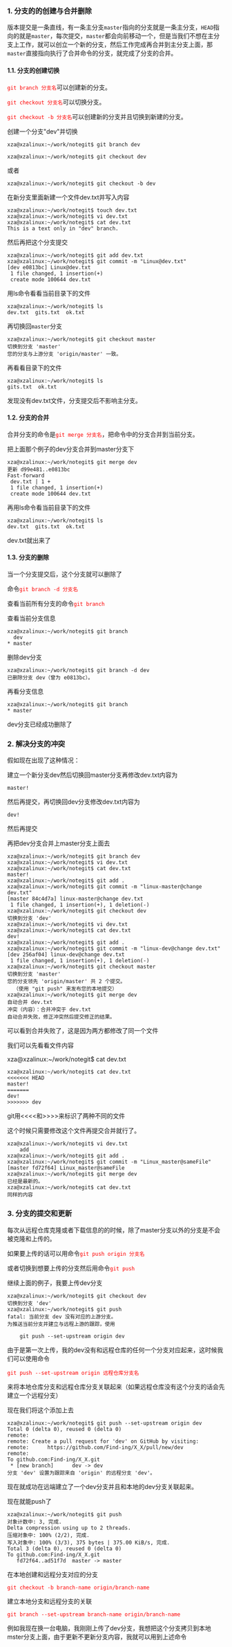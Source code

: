 ### 1. 分支的的创建与合并删除

版本提交是一条直线，有一条主分支`master`指向的分支就是一条主分支，`HEAD`指向的就是`master`，每次提交，`master`都会向前移动一个，但是当我们不想在主分支上工作，就可以创立一个新的分支，然后工作完成再合并到主分支上面，那`master`直接指向执行了合并命令的分支，就完成了分支的合并。

#### 1.1. 分支的创建切换

<font color=red>`git branch 分支名`</font>可以创建新的分支。

<font color=red>`git checkout 分支名`</font>可以切换分支。

<font color=red>`git checkout -b 分支名`</font>可以创建新的分支并且切换到新建的分支。

创建一个分支"dev"并切换

```
xza@xzalinux:~/work/notegit$ git branch dev
```

```
xza@xzalinux:~/work/notegit$ git checkout dev
```

或者

```
xza@xzalinux:~/work/notegit$ git checkout -b dev
```

在新分支里面新建一个文件dev.txt并写入内容

```
xza@xzalinux:~/work/notegit$ touch dev.txt
xza@xzalinux:~/work/notegit$ vi dev.txt
xza@xzalinux:~/work/notegit$ cat dev.txt
This is a text only in "dev" branch.
```

然后再把这个分支提交

```
xza@xzalinux:~/work/notegit$ git add dev.txt
xza@xzalinux:~/work/notegit$ git commit -m "Linux@dev.txt"
[dev e0813bc] Linux@dev.txt
 1 file changed, 1 insertion(+)
 create mode 100644 dev.txt
```

用ls命令看看当前目录下的文件

```
xza@xzalinux:~/work/notegit$ ls
dev.txt  gits.txt  ok.txt
```

再切换回`master`分支

```
xza@xzalinux:~/work/notegit$ git checkout master
切换到分支 'master'
您的分支与上游分支 'origin/master' 一致。
```

再看看目录下的文件

```
xza@xzalinux:~/work/notegit$ ls
gits.txt  ok.txt
```

发现没有dev.txt文件，分支提交后不影响主分支。

#### 1.2. 分支的合并

合并分支的命令是<font color=red>`git merge 分支名`</font>，把命令中的分支合并到当前分支。

把上面那个例子的dev分支合并到master分支下

```
xza@xzalinux:~/work/notegit$ git merge dev
更新 d99e481..e0813bc
Fast-forward
 dev.txt | 1 +
 1 file changed, 1 insertion(+)
 create mode 100644 dev.txt
```

再用ls命令看当前目录下的文件

```
xza@xzalinux:~/work/notegit$ ls
dev.txt  gits.txt  ok.txt
```

dev.txt就出来了

#### 1.3. 分支的删除

当一个分支提交后，这个分支就可以删除了

命令<font color=red>`git branch -d 分支名`</font>

查看当前所有分支的命令<font color=red>`git branch`</font>

查看当前分支信息

```
xza@xzalinux:~/work/notegit$ git branch
  dev
* master
```

删除dev分支

```
xza@xzalinux:~/work/notegit$ git branch -d dev
已删除分支 dev（曾为 e0813bc）。
```

再看分支信息

```
xza@xzalinux:~/work/notegit$ git branch
* master
```

dev分支已经成功删除了

### 2. 解决分支的冲突

假如现在出现了这种情况：

建立一个新分支dev然后切换回master分支再修改dev.txt内容为

```
master!
```

然后再提交，再切换回dev分支修改dev.txt内容为

```
dev!
```

然后再提交

再把dev分支合并上master分支上面去

```
xza@xzalinux:~/work/notegit$ git branch dev
xza@xzalinux:~/work/notegit$ vi dev.txt
xza@xzalinux:~/work/notegit$ cat dev.txt
master!
xza@xzalinux:~/work/notegit$ git add .
xza@xzalinux:~/work/notegit$ git commit -m "linux-master@change dev.txt"
[master 84c4d7a] linux-master@change dev.txt
 1 file changed, 1 insertion(+), 1 deletion(-)
xza@xzalinux:~/work/notegit$ git checkout dev
切换到分支 'dev'
xza@xzalinux:~/work/notegit$ vi dev.txt
xza@xzalinux:~/work/notegit$ cat dev.txt
dev!
xza@xzalinux:~/work/notegit$ git add .
xza@xzalinux:~/work/notegit$ git commit -m "linux-dev@change dev.txt"
[dev 256af04] linux-dev@change dev.txt
 1 file changed, 1 insertion(+), 1 deletion(-)
xza@xzalinux:~/work/notegit$ git checkout master
切换到分支 'master'
您的分支领先 'origin/master' 共 2 个提交。
  （使用 "git push" 来发布您的本地提交）
xza@xzalinux:~/work/notegit$ git merge dev
自动合并 dev.txt
冲突（内容）：合并冲突于 dev.txt
自动合并失败，修正冲突然后提交修正的结果。

```

可以看到合并失败了，这是因为两方都修改了同一个文件

我们可以先看看文件内容

xza@xzalinux:~/work/notegit$ cat dev.txt
```
xza@xzalinux:~/work/notegit$ cat dev.txt
<<<<<<< HEAD
master!
=======
dev!
>>>>>>> dev
```

git用\<\<\<\<和\>\>\>\>来标识了两种不同的文件

这个时候只需要修改这个文件再提交合并就行了。

```
xza@xzalinux:~/work/notegit$ vi dev.txt
	add
xza@xzalinux:~/work/notegit$ git add .
xza@xzalinux:~/work/notegit$ git commit -m "Linux_master@sameFile"
[master fd72f64] Linux_master@sameFile
xza@xzalinux:~/work/notegit$ git merge dev
已经是最新的。
xza@xzalinux:~/work/notegit$ cat dev.txt
同样的内容
```

### 3. 分支的提交和更新

每次从远程仓库克隆或者下载信息的的时候，除了master分支以外的分支是不会被克隆和上传的。

如果要上传的话可以用命令<font color=red>`git push origin 分支名`</font>

或者切换到想要上传的分支然后用命令<font color=red>`git push`</font>

继续上面的例子，我要上传dev分支

```
xza@xzalinux:~/work/notegit$ git checkout dev
切换到分支 'dev'
xza@xzalinux:~/work/notegit$ git push
fatal: 当前分支 dev 没有对应的上游分支。
为推送当前分支并建立与远程上游的跟踪，使用

    git push --set-upstream origin dev
```

由于是第一次上传，我的dev没有和远程仓库的任何一个分支对应起来，这时候我们可以使用命令

<font color=red>`git push --set-upstream origin 远程仓库分支名`</font>

来将本地仓库分支和远程仓库分支关联起来（如果远程仓库没有这个分支的话会先建立一个远程分支）

现在我们将这个添加上去

```
xza@xzalinux:~/work/notegit$ git push --set-upstream origin dev
Total 0 (delta 0), reused 0 (delta 0)
remote: 
remote: Create a pull request for 'dev' on GitHub by visiting:
remote:      https://github.com/Find-ing/X_X/pull/new/dev
remote: 
To github.com:Find-ing/X_X.git
 * [new branch]      dev -> dev
分支 'dev' 设置为跟踪来自 'origin' 的远程分支 'dev'。
```

现在就成功在远端建立了一个dev分支并且和本地的dev分支关联起来。

现在就能push了

```
xza@xzalinux:~/work/notegit$ git push
对象计数中: 3, 完成.
Delta compression using up to 2 threads.
压缩对象中: 100% (2/2), 完成.
写入对象中: 100% (3/3), 375 bytes | 375.00 KiB/s, 完成.
Total 3 (delta 0), reused 0 (delta 0)
To github.com:Find-ing/X_X.git
   fd72f64..ad51f7d  master -> master
```

在本地创建和远程分支对应的分支

<font color=red>`git checkout -b branch-name origin/branch-name`</font>

建立本地分支和远程分支的关联

<font color=red>`git branch --set-upstream branch-name origin/branch-name`</font>

例如我现在换一台电脑，我刚刚上传了dev分支，我想把这个分支拷贝到本地mster分支上面，由于更新不更新分支内容，我就可以用到上述命令